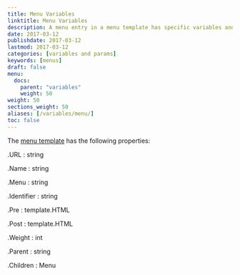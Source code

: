 ```yaml
---
title: Menu Variables
linktitle: Menu Variables
description: A menu entry in a menu template has specific variables and functions to make menu management easier.
date: 2017-03-12
publishdate: 2017-03-12
lastmod: 2017-03-12
categories: [variables and params]
keywords: [menus]
draft: false
menu:
  docs:
    parent: "variables"
    weight: 50
weight: 50
sections_weight: 50
aliases: [/variables/menu/]
toc: false
---
```


The [menu template][] has the following properties:

.URL
: string

.Name
: string

.Menu
: string

.Identifier
: string

.Pre
: template.HTML

.Post
: template.HTML

.Weight
: int

.Parent
: string

.Children
: Menu

[menu template]: /templates/menu-templates/